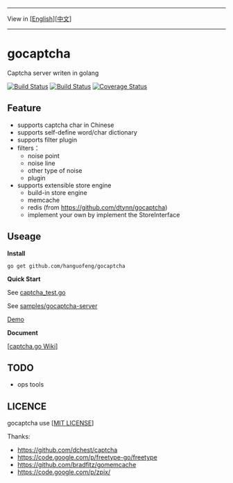 ***
View in [[English](README-en.md)][[中文](README.md)]
***
# gocaptcha
Captcha server writen in golang

[![Build Status](https://travis-ci.org/hanguofeng/gocaptcha.png?branch=master)](https://travis-ci.org/hanguofeng/gocaptcha)  [![Build Status](https://drone.io/github.com/hanguofeng/gocaptcha/status.png)](https://drone.io/github.com/hanguofeng/gocaptcha/latest)   [![Coverage Status](https://coveralls.io/repos/hanguofeng/gocaptcha/badge.png)](https://coveralls.io/r/hanguofeng/gocaptcha)  

Feature
-------
* supports captcha char in Chinese
* supports self-define word/char dictionary
* supports filter plugin
* filters：
	* noise point
	* noise line
	* other type of noise
	* plugin
* supports extensible store engine
	* build-in store engine
	* memcache
	* redis (from https://github.com/dtynn/gocaptcha)
	* implement your own by implement the StoreInterface

Useage
------
**Install**

	go get github.com/hanguofeng/gocaptcha

**Quick Start**

See [captcha_test.go](captcha_test.go)

See [samples/gocaptcha-server](samples/gocaptcha-server)

[Demo](http://hanguofeng-gocaptcha.daoapp.io/)

**Document**

[[captcha.go Wiki](https://github.com/hanguofeng/gocaptcha/wiki)]

TODO
----
* ops tools

LICENCE
-------
gocaptcha use [[MIT LICENSE](LICENSE)]

Thanks:

* https://github.com/dchest/captcha
* https://code.google.com/p/freetype-go/freetype
* https://github.com/bradfitz/gomemcache
* https://code.google.com/p/zpix/
